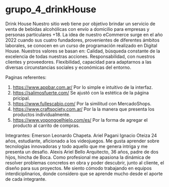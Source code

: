 # grupo_4_drinkHouse

Drink House
Nuestro sitio web tiene por objetivo brindar un servicio de venta de bebidas alcohólicas con envío a domicilio para empresas y personas particulares +18. La idea de nuestro eCommerce surge en el año 2022 cuando sus cuatro fundadores, provenientes de diferentes ámbitos laborales, se conocen en un curso de programación realizado en Digital House. 
Nuestros valores se basan en:
Calidad, búsqueda constante de la excelencia de todas nuestras acciones.
Responsabilidad, con nuestros clientes y proveedores.
Flexibilidad, capacidad para adaptarnos a las diversas circunstancias sociales y económicas del entorno.

Paginas referentes:
1) https://www.appbar.com.ar/ Por lo simple e intuitivo de la interfaz.
2) https://salimosfuerte.com/ Se ajustó con la estética de la página pricipal.
3) https://www.fullescabio.com/ Por la similitud con MercadoShops.
4) https://www.craftsociety.com.ar/ Por la  la manera que presenta los productos individualmente.
5) https://www.yopongoelhielo.com/es/ Por la forma de agregar el producto al carrito de compras.

Integrantes:
Emerson Leonardo Chapeta.
Ariel Pagani
Ignacio Oteiza
24 años, estudiante, aficionado a los videojuegos. Me gusta aprender sobre tecnologias innovadoras y todo aquello que me genera intriga y me presenta un desafio.
Alexis Ariel Bello
Arquitecto, 36 años, padre de dos hijos, hincha de Boca. Como profesional me apasiona la dinámica de resolver problemas concretos en obra y poder descubrir, junto al cliente, el diseño para sus proyectos. Me siento cómodo trabajando en equipos interdiciplinarios, donde considero que se aprende mucho desde el aporte de cada integrante.
